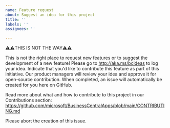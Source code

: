 ```yaml
---
name: Feature request
about: Suggest an idea for this project
title: ''
labels: ''
assignees: ''

---
```


⚠️⚠️THIS IS NOT THE WAY⚠️⚠️

This is not the right place to request new features or to suggest the development of a new feature! Please go to http://aka.ms/bcideas to log your idea. Indicate that you'd like to contribute this feature as part of this initiative. Our product managers will review your idea and approve it for open-source contribution. When completed, an issue will automatically be created for you here on GitHub.

Read more about what and how to contribute to this project in our Contributions section: https://github.com/microsoft/BusinessCentralApps/blob/main/CONTRIBUTING.md

Please abort the creation of this issue.
